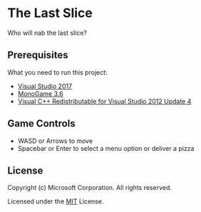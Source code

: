 # The Last Slice

Who will nab the last slice?

## Prerequisites

What you need to run this project:

 * [Visual Studio 2017](http://bit.ly/LastSliceVS)
 * [MonoGame 3.6](http://bit.ly/Mono36)
 * [Visual C++ Redistributable for Visual Studio 2012 Update 4](http://bit.ly/LastSliceRedist)

## Game Controls

 * WASD or Arrows to move
 * Spacebar or Enter to select a menu option or deliver a pizza

## License

Copyright (c) Microsoft Corporation. All rights reserved.

Licensed under the [MIT](LICENSE.txt) License.